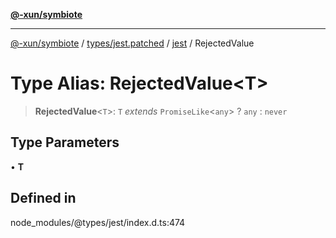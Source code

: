 [**@-xun/symbiote**](../../../../../README.md)

***

[@-xun/symbiote](../../../../../README.md) / [types/jest.patched](../../../README.md) / [jest](../README.md) / RejectedValue

# Type Alias: RejectedValue\<T\>

> **RejectedValue**\<`T`\>: `T` *extends* `PromiseLike`\<`any`\> ? `any` : `never`

## Type Parameters

• **T**

## Defined in

node\_modules/@types/jest/index.d.ts:474

